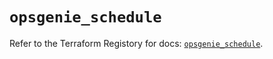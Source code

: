 # `opsgenie_schedule`

Refer to the Terraform Registory for docs: [`opsgenie_schedule`](https://registry.terraform.io/providers/opsgenie/opsgenie/0.6.33/docs/resources/schedule).
